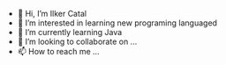 - 👋 Hi, I’m Ilker Catal
- 👀 I’m interested in learning new programing languaged  
- 🌱 I’m currently learning Java
- 💞️ I’m looking to collaborate on ...
- 📫 How to reach me ...


<!---
CatalTechLabs/CatalTechLabs is a ✨ special ✨ repository because its `README.md` (this file) appears on your GitHub profile.
You can click the Preview link to take a look at your changes.
--->
